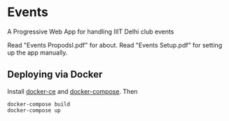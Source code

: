 # Events
A Progressive Web App for handling IIIT Delhi club events

Read "Events Propodsl.pdf" for about.
Read "Events Setup.pdf" for setting up the app manually.

## Deploying via Docker

Install [docker-ce](https://docs.docker.com/install/linux/docker-ce/ubuntu/#install-docker-ce) and [docker-compose](https://docs.docker.com/compose/install/). Then 

```
docker-compose build
docker-compose up
```
